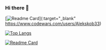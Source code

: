 ### Hi there 👋

[![Readme Card](https://github-readme-codewars-stats.herokuapp.com/api/?username=Alekskob33&card&colormode=bright_mode)](:target="_blank" https://www.codewars.com/users/Alekskob33)

<!-- ![Anurag's GitHub stats](https://github-readme-stats.vercel.app/api?username=Alekskob33&show_icons=true&theme=radical) -->

[![Top Langs](https://github-readme-stats.vercel.app/api/top-langs/?username=Alekskob33&layout=compact)](https://github.com/Alekskob33)

[![Readme Card](https://github-readme-stats.vercel.app/api/pin/?username=Alekskob33&repo=rs-lang)](https://github.com/Alekskob33/rs-lang)

<!--
**Alekskob33/Alekskob33** is a ✨ _special_ ✨ repository because its `README.md` (this file) appears on your GitHub profile.

Here are some ideas to get you started:

- 🔭 I’m currently working on ...
- 🌱 I’m currently learning ...
- 👯 I’m looking to collaborate on ...
- 🤔 I’m looking for help with ...
- 💬 Ask me about ...
- 📫 How to reach me: ...
- 😄 Pronouns: ...
- ⚡ Fun fact: ...
-->
